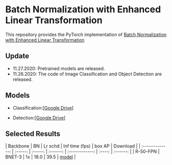 # Batch Normalization with Enhanced Linear Transformation

This repository provides the PyTorch implementation of [Batch Normalization with Enhanced Linear Transformation](https://github.com/yuhuixu1993/BNET/edit/main/README.md)

## Update
- 11.27.2020: Pretrained models are released.
- 11.26.2020: The code of Image Classification and Object Detection are released.

## Models
- Classification:[[Google Drive]](https://drive.google.com/drive/folders/1lwyQgoKA-hf1EguT7zh8BgriM-B1LWQm?usp=sharing)

- Detection:[[Google Drive]](https://drive.google.com/drive/folders/1PgHChbHq6uI2RafFNhcWVHAMDOjua3QE?usp=sharing)

## Selected Results

|    Backbone     |  BN  | Lr schd | Inf time (fps) | box AP | Download |
| :-------------: | :-----: | :-----: | :------: | :------------: | :----: | :------: |
|    R-50-FPN     |  BNET-3  |   1x    |    18.0    | 39.5   | [model](https://drive.google.com/file/d/1htx41H6OgVpWEIeYfueSXv1nP5GSWJCu/view?usp=sharing) |

